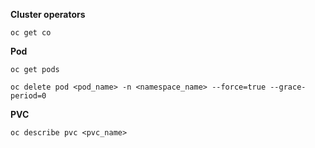 **Cluster operators**

`` oc get co ``

**Pod**

``oc get pods``

``oc delete pod <pod_name> -n <namespace_name> --force=true --grace-period=0``

**PVC**

``oc describe pvc <pvc_name>``
